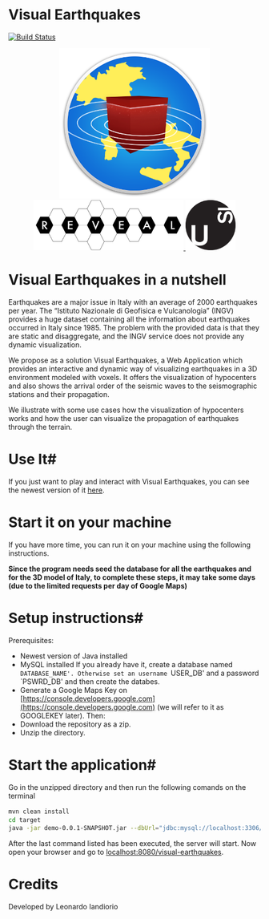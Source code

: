 # Visual Earthquakes
[![Build Status](https://travis-ci.org/Epoes/Earthquakes-Analytics-and-Prediction.svg?branch=master)](https://travis-ci.org/Epoes/Earthquakes-Analytics-and-Prediction)&nbsp;
<div align="center">
	<img src="images/logo.png" width="300pt" height="300pt" />
	<div align="center">
		<a href="http://reveal.inf.usi.ch/">
			<img src="images/REVEALogo-black.png" width="300pt" height="100pt"/>
		</a>
		<a href="http://www.inf.usi.ch/">
			<img src="images/logo_usi.png" width="100pt" height="100pt"/>
		</a>
	</div>
</div>	


# Visual Earthquakes in a nutshell #
<p>
Earthquakes are a major issue in Italy with an average of 2000 earthquakes per year. The “Istituto Nazionale di Geofisica e Vulcanologia” (INGV) provides a huge dataset containing all the information about earthquakes occurred in Italy since 1985. The problem with the provided data is that they are static and disaggregate, and the INGV service does not provide any dynamic visualization.
</p>
<p>
We propose as a solution Visual Earthquakes, a Web Application which provides an interactive and dynamic way of visualizing earthquakes in a 3D environment modeled with voxels. It offers the visualization of hypocenters and also shows the arrival order of the seismic waves to the seismographic stations and their propagation.
</p>
<p>
We illustrate with some use cases how the visualization of hypocenters works and how the user can visualize the propagation of earthquakes through the terrain.
</p>

# Use It#
If you just want to play and interact with Visual Earthquakes, you can see the newest version of it [here](rio.inf.usi.ch:38090/visual-earthquakes).

# Start it on your machine #
If you have more time, you can run it on your machine using the following instructions.

<b> Since the program needs seed the database for all the earthquakes and for the 3D model of Italy, to complete these steps, it may take some days (due to the limited requests per day of Google Maps)</b> 

# Setup instructions#
Prerequisites:
- Newest version of Java installed
- MySQL installed
If you already have it, create a database named `DATABASE_NAME'. Otherwise set an username `USER_DB' and a password `PSWRD_DB' and then create the databes.
- Generate a Google Maps Key on [https://console.developers.google.com](https://console.developers.google.com) (we will refer to it as GOOGLEKEY later).
Then:
- Download the repository as a zip.
- Unzip the directory.

# Start the application#
Go in the unzipped directory and then run the following comands on the terminal
```bash
mvn clean install
cd target
java -jar demo-0.0.1-SNAPSHOT.jar --dbUrl="jdbc:mysql://localhost:3306/NAMEOFDATABASE" --dbUser="USERNAME_DB" --dbPassword="PASSWORD_DB" --GoogleKey="GOOGLEKEY" 
```

After the last command listed has been executed, the server will start.
Now open your browser and go to [localhost:8080/visual-earthquakes](localhost:8080).

# Credits #
Developed by Leonardo Iandiorio
